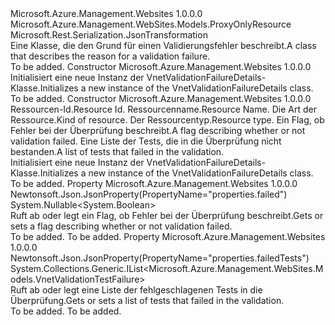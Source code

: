 <Type Name="VnetValidationFailureDetails" FullName="Microsoft.Azure.Management.WebSites.Models.VnetValidationFailureDetails">
  <TypeSignature Language="C#" Value="public class VnetValidationFailureDetails : Microsoft.Azure.Management.WebSites.Models.ProxyOnlyResource" />
  <TypeSignature Language="ILAsm" Value=".class public auto ansi beforefieldinit VnetValidationFailureDetails extends Microsoft.Azure.Management.WebSites.Models.ProxyOnlyResource" />
  <TypeSignature Language="DocId" Value="T:Microsoft.Azure.Management.WebSites.Models.VnetValidationFailureDetails" />
  <TypeSignature Language="VB.NET" Value="Public Class VnetValidationFailureDetails&#xA;Inherits ProxyOnlyResource" />
  <TypeSignature Language="F#" Value="type VnetValidationFailureDetails = class&#xA;    inherit ProxyOnlyResource" />
  <AssemblyInfo>
    <AssemblyName>Microsoft.Azure.Management.Websites</AssemblyName>
    <AssemblyVersion>1.0.0.0</AssemblyVersion>
  </AssemblyInfo>
  <Base>
    <BaseTypeName>Microsoft.Azure.Management.WebSites.Models.ProxyOnlyResource</BaseTypeName>
  </Base>
  <Interfaces />
  <Attributes>
    <Attribute>
      <AttributeName>Microsoft.Rest.Serialization.JsonTransformation</AttributeName>
    </Attribute>
  </Attributes>
  <Docs>
    <summary>
            <span data-ttu-id="893f2-101">Eine Klasse, die den Grund für einen Validierungsfehler beschreibt.</span><span class="sxs-lookup"><span data-stu-id="893f2-101">A class that describes the reason for a validation failure.</span></span>
            </summary>
    <remarks>To be added.</remarks>
  </Docs>
  <Members>
    <Member MemberName=".ctor">
      <MemberSignature Language="C#" Value="public VnetValidationFailureDetails ();" />
      <MemberSignature Language="ILAsm" Value=".method public hidebysig specialname rtspecialname instance void .ctor() cil managed" />
      <MemberSignature Language="DocId" Value="M:Microsoft.Azure.Management.WebSites.Models.VnetValidationFailureDetails.#ctor" />
      <MemberSignature Language="VB.NET" Value="Public Sub New ()" />
      <MemberType>Constructor</MemberType>
      <AssemblyInfo>
        <AssemblyName>Microsoft.Azure.Management.Websites</AssemblyName>
        <AssemblyVersion>1.0.0.0</AssemblyVersion>
      </AssemblyInfo>
      <Parameters />
      <Docs>
        <summary>
            <span data-ttu-id="893f2-102">Initialisiert eine neue Instanz der VnetValidationFailureDetails-Klasse.</span><span class="sxs-lookup"><span data-stu-id="893f2-102">Initializes a new instance of the VnetValidationFailureDetails class.</span></span>
            </summary>
        <remarks>To be added.</remarks>
      </Docs>
    </Member>
    <Member MemberName=".ctor">
      <MemberSignature Language="C#" Value="public VnetValidationFailureDetails (string id = null, string name = null, string kind = null, string type = null, Nullable&lt;bool&gt; failed = null, System.Collections.Generic.IList&lt;Microsoft.Azure.Management.WebSites.Models.VnetValidationTestFailure&gt; failedTests = null);" />
      <MemberSignature Language="ILAsm" Value=".method public hidebysig specialname rtspecialname instance void .ctor(string id, string name, string kind, string type, valuetype System.Nullable`1&lt;bool&gt; failed, class System.Collections.Generic.IList`1&lt;class Microsoft.Azure.Management.WebSites.Models.VnetValidationTestFailure&gt; failedTests) cil managed" />
      <MemberSignature Language="DocId" Value="M:Microsoft.Azure.Management.WebSites.Models.VnetValidationFailureDetails.#ctor(System.String,System.String,System.String,System.String,System.Nullable{System.Boolean},System.Collections.Generic.IList{Microsoft.Azure.Management.WebSites.Models.VnetValidationTestFailure})" />
      <MemberSignature Language="VB.NET" Value="Public Sub New (Optional id As String = null, Optional name As String = null, Optional kind As String = null, Optional type As String = null, Optional failed As Nullable(Of Boolean) = null, Optional failedTests As IList(Of VnetValidationTestFailure) = null)" />
      <MemberSignature Language="F#" Value="new Microsoft.Azure.Management.WebSites.Models.VnetValidationFailureDetails : string * string * string * string * Nullable&lt;bool&gt; * System.Collections.Generic.IList&lt;Microsoft.Azure.Management.WebSites.Models.VnetValidationTestFailure&gt; -&gt; Microsoft.Azure.Management.WebSites.Models.VnetValidationFailureDetails" Usage="new Microsoft.Azure.Management.WebSites.Models.VnetValidationFailureDetails (id, name, kind, type, failed, failedTests)" />
      <MemberType>Constructor</MemberType>
      <AssemblyInfo>
        <AssemblyName>Microsoft.Azure.Management.Websites</AssemblyName>
        <AssemblyVersion>1.0.0.0</AssemblyVersion>
      </AssemblyInfo>
      <Parameters>
        <Parameter Name="id" Type="System.String" />
        <Parameter Name="name" Type="System.String" />
        <Parameter Name="kind" Type="System.String" />
        <Parameter Name="type" Type="System.String" />
        <Parameter Name="failed" Type="System.Nullable&lt;System.Boolean&gt;" />
        <Parameter Name="failedTests" Type="System.Collections.Generic.IList&lt;Microsoft.Azure.Management.WebSites.Models.VnetValidationTestFailure&gt;" />
      </Parameters>
      <Docs>
        <param name="id"><span data-ttu-id="893f2-103">Ressourcen-Id.</span><span class="sxs-lookup"><span data-stu-id="893f2-103">Resource Id.</span></span></param>
        <param name="name"><span data-ttu-id="893f2-104">Ressourcenname.</span><span class="sxs-lookup"><span data-stu-id="893f2-104">Resource Name.</span></span></param>
        <param name="kind"><span data-ttu-id="893f2-105">Die Art der Ressource.</span><span class="sxs-lookup"><span data-stu-id="893f2-105">Kind of resource.</span></span></param>
        <param name="type"><span data-ttu-id="893f2-106">Der Ressourcentyp.</span><span class="sxs-lookup"><span data-stu-id="893f2-106">Resource type.</span></span></param>
        <param name="failed"><span data-ttu-id="893f2-107">Ein Flag, ob Fehler bei der Überprüfung beschreibt.</span><span class="sxs-lookup"><span data-stu-id="893f2-107">A flag describing whether or not validation failed.</span></span></param>
        <param name="failedTests"><span data-ttu-id="893f2-108">Eine Liste der Tests, die in die Überprüfung nicht bestanden.</span><span class="sxs-lookup"><span data-stu-id="893f2-108">A list of tests that failed in the validation.</span></span></param>
        <summary>
            <span data-ttu-id="893f2-109">Initialisiert eine neue Instanz der VnetValidationFailureDetails-Klasse.</span><span class="sxs-lookup"><span data-stu-id="893f2-109">Initializes a new instance of the VnetValidationFailureDetails class.</span></span>
            </summary>
        <remarks>To be added.</remarks>
      </Docs>
    </Member>
    <Member MemberName="Failed">
      <MemberSignature Language="C#" Value="public Nullable&lt;bool&gt; Failed { get; set; }" />
      <MemberSignature Language="ILAsm" Value=".property instance valuetype System.Nullable`1&lt;bool&gt; Failed" />
      <MemberSignature Language="DocId" Value="P:Microsoft.Azure.Management.WebSites.Models.VnetValidationFailureDetails.Failed" />
      <MemberSignature Language="VB.NET" Value="Public Property Failed As Nullable(Of Boolean)" />
      <MemberSignature Language="F#" Value="member this.Failed : Nullable&lt;bool&gt; with get, set" Usage="Microsoft.Azure.Management.WebSites.Models.VnetValidationFailureDetails.Failed" />
      <MemberType>Property</MemberType>
      <AssemblyInfo>
        <AssemblyName>Microsoft.Azure.Management.Websites</AssemblyName>
        <AssemblyVersion>1.0.0.0</AssemblyVersion>
      </AssemblyInfo>
      <Attributes>
        <Attribute>
          <AttributeName>Newtonsoft.Json.JsonProperty(PropertyName="properties.failed")</AttributeName>
        </Attribute>
      </Attributes>
      <ReturnValue>
        <ReturnType>System.Nullable&lt;System.Boolean&gt;</ReturnType>
      </ReturnValue>
      <Docs>
        <summary>
            <span data-ttu-id="893f2-110">Ruft ab oder legt ein Flag, ob Fehler bei der Überprüfung beschreibt.</span><span class="sxs-lookup"><span data-stu-id="893f2-110">Gets or sets a flag describing whether or not validation failed.</span></span>
            </summary>
        <value>To be added.</value>
        <remarks>To be added.</remarks>
      </Docs>
    </Member>
    <Member MemberName="FailedTests">
      <MemberSignature Language="C#" Value="public System.Collections.Generic.IList&lt;Microsoft.Azure.Management.WebSites.Models.VnetValidationTestFailure&gt; FailedTests { get; set; }" />
      <MemberSignature Language="ILAsm" Value=".property instance class System.Collections.Generic.IList`1&lt;class Microsoft.Azure.Management.WebSites.Models.VnetValidationTestFailure&gt; FailedTests" />
      <MemberSignature Language="DocId" Value="P:Microsoft.Azure.Management.WebSites.Models.VnetValidationFailureDetails.FailedTests" />
      <MemberSignature Language="VB.NET" Value="Public Property FailedTests As IList(Of VnetValidationTestFailure)" />
      <MemberSignature Language="F#" Value="member this.FailedTests : System.Collections.Generic.IList&lt;Microsoft.Azure.Management.WebSites.Models.VnetValidationTestFailure&gt; with get, set" Usage="Microsoft.Azure.Management.WebSites.Models.VnetValidationFailureDetails.FailedTests" />
      <MemberType>Property</MemberType>
      <AssemblyInfo>
        <AssemblyName>Microsoft.Azure.Management.Websites</AssemblyName>
        <AssemblyVersion>1.0.0.0</AssemblyVersion>
      </AssemblyInfo>
      <Attributes>
        <Attribute>
          <AttributeName>Newtonsoft.Json.JsonProperty(PropertyName="properties.failedTests")</AttributeName>
        </Attribute>
      </Attributes>
      <ReturnValue>
        <ReturnType>System.Collections.Generic.IList&lt;Microsoft.Azure.Management.WebSites.Models.VnetValidationTestFailure&gt;</ReturnType>
      </ReturnValue>
      <Docs>
        <summary>
            <span data-ttu-id="893f2-111">Ruft ab oder legt eine Liste der fehlgeschlagenen Tests in die Überprüfung.</span><span class="sxs-lookup"><span data-stu-id="893f2-111">Gets or sets a list of tests that failed in the validation.</span></span>
            </summary>
        <value>To be added.</value>
        <remarks>To be added.</remarks>
      </Docs>
    </Member>
  </Members>
</Type>